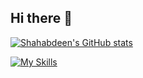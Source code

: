 ## Hi there 👋

<!--
**tuurosung/tuurosung** is a ✨ _special_ ✨ repository because its `README.md` (this file) appears on your GitHub profile.

Here are some ideas to get you started:

- 🔭 I’m currently working on ...
- 🌱 I’m currently learning ...
- 👯 I’m looking to collaborate on ...
- 🤔 I’m looking for help with ...
- 💬 Ask me about ...
- 📫 How to reach me: ...
- 😄 Pronouns: ...
- ⚡ Fun fact: ...
-->
[![Shahabdeen's GitHub stats](https://github-readme-stats.vercel.app/api?username=tuurosung)](https://github.com/tuurosung/github-readme-stats)

[![My Skills](https://skillicons.dev/icons?i=js,linux,php,laravel,symfony,html,css,bootstrap,laravel)](https://skillicons.dev)
